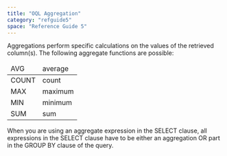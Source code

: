 ```yaml
---
title: "OQL Aggregation"
category: "refguide5"
space: "Reference Guide 5"
---
```



Aggregations perform specific calculations on the values of the retrieved column(s). The following aggregate functions are possible:

<table><thead><tr><td class="confluenceTd">AVG</td><td class="confluenceTd">average</td></tr></thead><tbody><tr><td class="confluenceTd">COUNT</td><td class="confluenceTd">count</td></tr><tr><td class="confluenceTd">MAX</td><td class="confluenceTd">maximum</td></tr><tr><td class="confluenceTd">MIN</td><td class="confluenceTd">minimum</td></tr><tr><td class="confluenceTd">SUM</td><td class="confluenceTd">sum</td></tr></tbody></table>

When you are using an aggregate expression in the SELECT clause, all expressions in the SELECT clause have to be either an aggregation OR part in the GROUP BY clause of the query.
